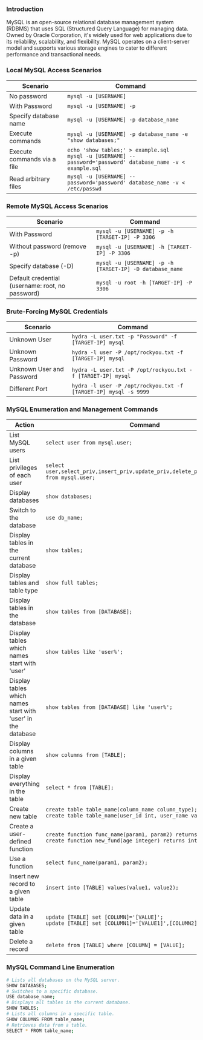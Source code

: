 ### **Introduction**

MySQL is an open-source relational database management system (RDBMS) that uses SQL (Structured Query Language) for managing data. Owned by Oracle Corporation, it's widely used for web applications due to its reliability, scalability, and flexibility. MySQL operates on a client-server model and supports various storage engines to cater to different performance and transactional needs.

### **Local MySQL Access Scenarios**

| Scenario | Command |
| --- | --- |
| No password | `mysql -u [USERNAME]` |
| With Password | `mysql -u [USERNAME] -p` |
| Specify database name | `mysql -u [USERNAME] -p database_name` |
| Execute commands | `mysql -u [USERNAME] -p database_name -e "show databases;"` |
| Execute commands via a file | `echo 'show tables;' > example.sql`  <br>`mysql -u [USERNAME] --password='password' database_name -v < example.sql` |
| Read arbitrary files | `mysql -u [USERNAME] --password='password' database_name -v < /etc/passwd` |

### **Remote MySQL Access Scenarios**

| Scenario | Command |
| --- | --- |
| With Password | `mysql -u [USERNAME] -p -h [TARGET-IP] -P 3306` |
| Without password (remove -p) | `mysql -u [USERNAME] -h [TARGET-IP] -P 3306` |
| Specify database (-D) | `mysql -u [USERNAME] -p -h [TARGET-IP] -D database_name` |
| Default credential (username: root, no password) | `mysql -u root -h [TARGET-IP] -P 3306` |

### **Brute-Forcing MySQL Credentials**

| Scenario | Command |
| --- | --- |
| Unknown User | `hydra -L user.txt -p "Password" -f [TARGET-IP] mysql` |
| Unknown Password | `hydra -l user -P /opt/rockyou.txt -f [TARGET-IP] mysql` |
| Unknown User and Password | `hydra -L user.txt -P /opt/rockyou.txt -f [TARGET-IP] mysql` |
| Different Port | `hydra -l user -P /opt/rockyou.txt -f [TARGET-IP] mysql -s 9999` |

### **MySQL Enumeration and Management Commands**

| Action | Command |
| --- | --- |
| List MySQL users | `select user from mysql.user;` |
| List privileges of each user | `select user,select_priv,insert_priv,update_priv,delete_priv,create_priv from mysql.user;` |
| Display databases | `show databases;` |
| Switch to the database | `use db_name;` |
| Display tables in the current database | `show tables;` |
| Display tables and table type | `show full tables;` |
| Display tables in the database | `show tables from [DATABASE];` |
| Display tables which names start with 'user' | `show tables like 'user%';` |
| Display tables which names start with 'user' in the database | `show tables from [DATABASE] like 'user%';` |
| Display columns in a given table | `show columns from [TABLE];` |
| Display everything in the table | `select * from [TABLE];` |
| Create new table | `create table table_name(column_name column_type);`  <br>`create table table_name(user_id int, user_name varchar(40));` |
| Create a user-defined function | `create function func_name(param1, param2) returns datatype;`  <br>`create function new_fund(age integer) returns integer;` |
| Use a function | `select func_name(param1, param2);` |
| Insert new record to a given table | `insert into [TABLE] values(value1, value2);` |
| Update data in a given table | `update [TABLE] set [COLUMN]='[VALUE]';`  <br>`update [TABLE] set [COLUMN1]='[VALUE1]',[COLUMN2]='[VALUE2]';` |
| Delete a record | `delete from [TABLE] where [COLUMN] = [VALUE];` |

### **MySQL Command Line Enumeration**

```bash
# Lists all databases on the MySQL server.	
SHOW DATABASES;
# Switches to a specific database.	
USE database_name;
# Displays all tables in the current database.	
SHOW TABLES;
# Lists all columns in a specific table.	
SHOW COLUMNS FROM table_name;
# Retrieves data from a table.	
SELECT * FROM table_name;
```